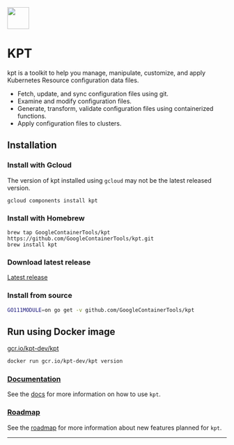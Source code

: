 <img src="https://storage.googleapis.com/kpt-dev/docs/logo.png" width="50" height="50" />

# KPT

kpt is a toolkit to help you manage, manipulate, customize, and apply Kubernetes Resource configuration data files.

- Fetch, update, and sync configuration files using git.
- Examine and modify configuration files.
- Generate, transform, validate configuration files using containerized functions.
- Apply configuration files to clusters.

## Installation

### Install with Gcloud

The version of kpt installed using `gcloud` may not be the latest released version.

```Shell
gcloud components install kpt
```

### Install with Homebrew

```Shell
brew tap GoogleContainerTools/kpt https://github.com/GoogleContainerTools/kpt.git
brew install kpt
```

### Download latest release

[Latest release][release]

### Install from source

```sh
GO111MODULE=on go get -v github.com/GoogleContainerTools/kpt
```

## Run using Docker image

[gcr.io/kpt-dev/kpt]

```sh
docker run gcr.io/kpt-dev/kpt version
```

### [Documentation][docs]

See the [docs] for more information on how to use `kpt`.

### [Roadmap][roadmap]

See the [roadmap] for more information about new features planned for `kpt`.

---

[linux]: https://storage.googleapis.com/kpt-dev/latest/linux_amd64/kpt
[darwin]: https://storage.googleapis.com/kpt-dev/latest/darwin_amd64/kpt
[windows]: https://storage.googleapis.com/kpt-dev/latest/windows_amd64/kpt.exe
[docs]: https://googlecontainertools.github.io/kpt
[release]: https://github.com/GoogleContainerTools/kpt/releases/latest
[gcr.io/kpt-dev/kpt]: https://console.cloud.google.com/gcr/images/kpt-dev/GLOBAL/kpt?gcrImageListsize=30
[roadmap]: https://github.com/GoogleContainerTools/kpt/blob/master/docs/ROADMAP.md
